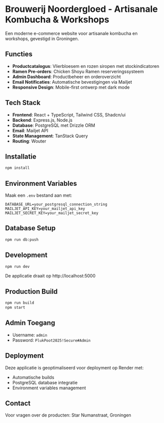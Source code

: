 # Brouwerij Noordergloed - Artisanale Kombucha & Workshops

Een moderne e-commerce website voor artisanale kombucha en workshops, gevestigd in Groningen.

## Functies

- **Productcatalogus**: Vlierbloesem en rozen siropen met stockindicatoren
- **Ramen Pre-orders**: Chicken Shoyu Ramen reserveringssysteem
- **Admin Dashboard**: Productbeheer en orderoverzicht
- **Email Notificaties**: Automatische bevestigingen via Mailjet
- **Responsive Design**: Mobile-first ontwerp met dark mode

## Tech Stack

- **Frontend**: React + TypeScript, Tailwind CSS, Shadcn/ui
- **Backend**: Express.js, Node.js
- **Database**: PostgreSQL met Drizzle ORM
- **Email**: Mailjet API
- **State Management**: TanStack Query
- **Routing**: Wouter

## Installatie

```bash
npm install
```

## Environment Variables

Maak een `.env` bestand aan met:

```env
DATABASE_URL=your_postgresql_connection_string
MAILJET_API_KEY=your_mailjet_api_key
MAILJET_SECRET_KEY=your_mailjet_secret_key
```

## Database Setup

```bash
npm run db:push
```

## Development

```bash
npm run dev
```

De applicatie draait op http://localhost:5000

## Production Build

```bash
npm run build
npm start
```

## Admin Toegang

- Username: `admin`
- Password: `PlukPoot2025!Secure#Admin`

## Deployment

Deze applicatie is geoptimaliseerd voor deployment op Render met:
- Automatische builds
- PostgreSQL database integratie
- Environment variables management

## Contact

Voor vragen over de producten: Star Numanstraat, Groningen